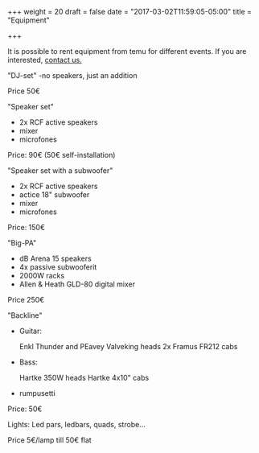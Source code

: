 +++
weight = 20
draft = false
date = "2017-03-02T11:59:05-05:00"
title = "Equipment"

+++

It is possible to rent equipment from temu for different events. If you are interested, [contact us.](#contact)


"DJ-set"
 -no speakers, just an addition
 
Price 50€

"Speaker set"
- 2x RCF active speakers
- mixer
- microfones

Price: 90€ (50€ self-installation)

"Speaker set with a subwoofer"
- 2x RCF active speakers
- actice 18" subwoofer
- mixer
- microfones

Price: 150€

"Big-PA"
- dB Arena 15 speakers
- 4x passive subwooferit
- 2000W racks
- Allen & Heath GLD-80 digital mixer

Price 250€

"Backline" 
- Guitar:

  Enkl Thunder and PEavey Valveking heads
  2x Framus FR212 cabs
- Bass:

  Hartke 350W heads
  Hartke 4x10" cabs
- rumpusetti
  
Price: 50€

Lights:
Led pars, ledbars, quads, strobe...

Price 5€/lamp till 50€ flat

